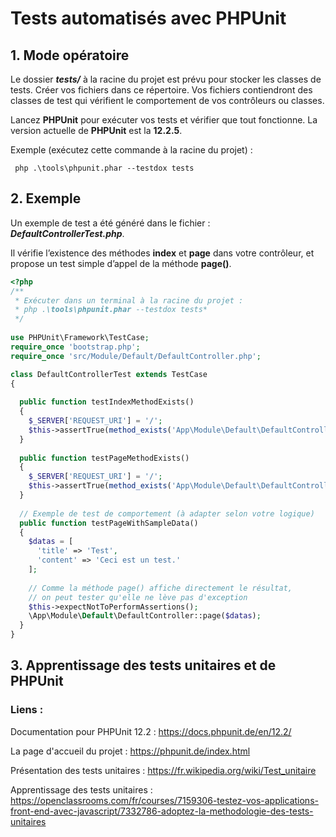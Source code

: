 # Tests automatisés avec PHPUnit



## 1. Mode opératoire



Le dossier ***tests/*** à la racine du projet est prévu pour stocker les classes de tests.
Créer vos fichiers dans ce répertoire. Vos fichiers contiendront des classes de test qui vérifient le comportement de vos contrôleurs ou classes.

Lancez **PHPUnit** pour exécuter vos tests et vérifier que tout fonctionne. 
La version actuelle de **PHPUnit** est la  **12.2.5**.

Exemple  (exécutez cette commande à la racine du projet) :

```shell
 php .\tools\phpunit.phar --testdox tests
```

## 2. Exemple

Un exemple de test a été généré dans le fichier : ***DefaultControllerTest.php***. 

Il vérifie l’existence des méthodes **index** et **page** dans votre contrôleur, et propose un test simple d’appel de la méthode **page()**.



```php
<?php
/**
 * Exécuter dans un terminal à la racine du projet : 
 * php .\tools\phpunit.phar --testdox tests*
 */
    
use PHPUnit\Framework\TestCase;
require_once 'bootstrap.php';
require_once 'src/Module/Default/DefaultController.php';

class DefaultControllerTest extends TestCase
{
  
  public function testIndexMethodExists()
  {
	$_SERVER['REQUEST_URI'] = '/';
	$this->assertTrue(method_exists('App\Module\Default\DefaultController', 'index'));
  }
  
  public function testPageMethodExists()
  {
	$_SERVER['REQUEST_URI'] = '/';
	$this->assertTrue(method_exists('App\Module\Default\DefaultController', 'page'));
  }
    
  // Exemple de test de comportement (à adapter selon votre logique)
  public function testPageWithSampleData()
  {
	$datas = [
      'title' => 'Test',
      'content' => 'Ceci est un test.'
    ];
    
    // Comme la méthode page() affiche directement le résultat,
    // on peut tester qu'elle ne lève pas d'exception
    $this->expectNotToPerformAssertions();
    \App\Module\Default\DefaultController::page($datas);
  }
}
```



## 3. Apprentissage des tests unitaires et de PHPUnit

### Liens :

Documentation pour PHPUnit 12.2 : 
https://docs.phpunit.de/en/12.2/

La page d'accueil du projet :
https://phpunit.de/index.html


Présentation des tests unitaires :
https://fr.wikipedia.org/wiki/Test_unitaire


Apprentissage des tests unitaires :
https://openclassrooms.com/fr/courses/7159306-testez-vos-applications-front-end-avec-javascript/7332786-adoptez-la-methodologie-des-tests-unitaires



